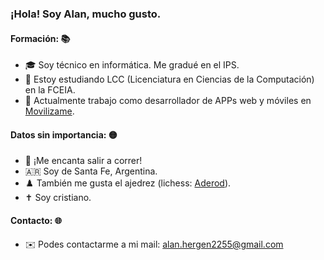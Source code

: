### ¡Hola! Soy Alan, mucho gusto.

#### Formación: 📚
- 🎓 Soy técnico en informática. Me gradué en el IPS.
- 🌱 Estoy estudiando LCC (Licenciatura en Ciencias de la Computación) en la FCEIA.
- 🏢 Actualmente trabajo como desarrollador de APPs web y móviles en <a href=https://movilizame.com.ar>Movilizame<a/>.

#### Datos sin importancia: 🟡
- 👟 ¡Me encanta salir a correr!
- 🇦🇷 Soy de Santa Fe, Argentina.
- ♟️ También me gusta el ajedrez (lichess: <a href=https://lichess.org/@/Aderod>Aderod<a/>).
- ✝️ Soy cristiano.

#### Contacto: 🌐
- ✉️ Podes contactarme a mi mail: alan.hergen2255@gmail.com
